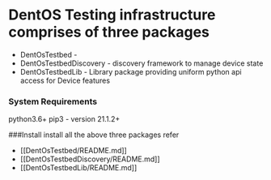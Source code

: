 # DentOS Testing infrastructure comprises of three packages

* DentOsTestbed -
* DentOsTestbedDiscovery - discovery framework to manage device state
* DentOsTestbedLib - Library package providing uniform python api access for Device features

### System Requirements
python3.6+
pip3 - version 21.1.2+


###Install
install all the above three packages
refer

* [[DentOsTestbed/README.md]]
* [[DentOsTestbedDiscovery/README.md]]
* [[DentOsTestbedLib/README.md]]
